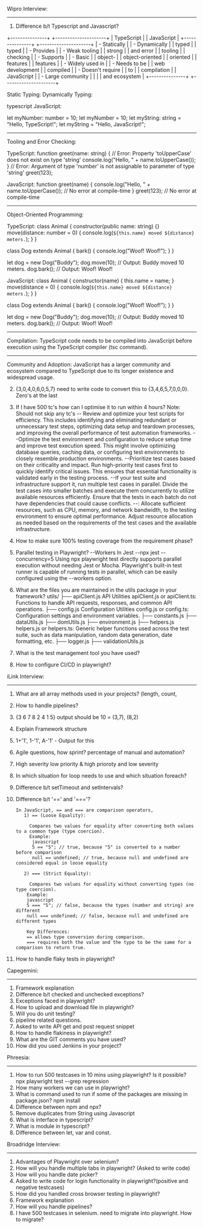 Wipro Interview:
****
1. Difference b/t Typescript and Javascript?
 
+---------------+                      +---------------------+
| TypeScript    |                      | JavaScript          |
+---------------+                      +---------------------+
| - Statically  |                      | - Dynamically       |
|   typed       |                      |   typed             |
| - Provides    |                      | - Weak tooling      |
|   strong      |                      |   and error         |
|   tooling     |                      |   checking          |
| - Supports    |                      | - Basic             |
|   object-     |                      |   object-oriented   |
|   oriented    |                      |   features          |
|   features    |                      | - Widely used in    |
| - Needs to be |                      |   web development   |
|   compiled    |                      | - Doesn't require   |
|   to          |                      |   compilation       |
|   JavaScript  |                      | - Large community   |
|               |                      |   and ecosystem     |
+---------------+                      +---------------------+

Static Typing:                                          Dynamically Typing:

typescript                                              JavaScript:

let myNumber: number = 10;                              let myNumber = 10;
let myString: string = "Hello, TypeScript!";            let myString = "Hello, JavaScript!";

------------------------------------------------------------------------------------------------------------------
Tooling and Error Checking:

TypeScript:
function greet(name: string) {
 // Error: Property 'toUpperCase' does not exist on type 'string'
    console.log("Hello, " + name.toUpperCase());
}
// Error: Argument of type 'number' is not assignable to parameter of type 'string'
greet(123); 

JavaScript:
function greet(name) {
    console.log("Hello, " + name.toUpperCase()); // No error at compile-time
}
greet(123); // No error at compile-time

------------------------------------------------------------------------------------------------------------------
Object-Oriented Programming:

TypeScript:
class Animal {
    constructor(public name: string) {}
    move(distance: number = 0) {
        console.log(`${this.name} moved ${distance} meters.`);
    }
}

class Dog extends Animal {
    bark() {
        console.log("Woof! Woof!");
    }
}

let dog = new Dog("Buddy");
dog.move(10); // Output: Buddy moved 10 meters.
dog.bark();   // Output: Woof! Woof!

JavaScript:
class Animal {
    constructor(name) {
        this.name = name;
    }
    move(distance = 0) {
        console.log(`${this.name} moved ${distance} meters.`);
    }
}

class Dog extends Animal {
    bark() {
        console.log("Woof! Woof!");
    }
}

let dog = new Dog("Buddy");
dog.move(10); // Output: Buddy moved 10 meters.
dog.bark();   // Output: Woof! Woof!


------------------------------------------------------------------------------------------------------------------
Compilation:
TypeScript code needs to be compiled into JavaScript before execution using the TypeScript compiler (tsc command).

------------------------------------------------------------------------------------------------------------------
Community and Adoption:
JavaScript has a larger community and ecosystem compared to TypeScript due to its longer existence and widespread usage.

2. {3,0,4,0,6,0,5,7} need to write code to convert this to {3,4,6,5,7,0,0,0}. Zero's at the last
3. If I have 500 tc's how can I optimise it to run within 4 hours? Note: Should not skip any tc's 
     -- Review and optimize your test scripts for efficiency. This includes identifying and eliminating redundant or unnecessary test steps, optimizing data setup and teardown processes, and improving the overall performance of test automation frameworks.
     --Optimize the test environment and configuration to reduce setup time and improve test execution speed. This might involve optimizing database queries, caching data, or configuring test environments to closely resemble production environments.
     --Prioritize test cases based on their criticality and impact. Run high-priority test cases first to quickly identify critical issues. This ensures that essential functionality is validated early in the testing process.
     --If your test suite and infrastructure support it, run multiple test cases in parallel. Divide the test cases into smaller batches and execute them concurrently to utilize available resources efficiently. Ensure that the tests in each batch do not have dependencies that could cause conflicts.
     --: Allocate sufficient resources, such as CPU, memory, and network bandwidth, to the testing environment to ensure optimal performance. Adjust resource allocation as needed based on the requirements of the test cases and the available infrastructure.

4. How to make sure 100% testing coverage from the requirement phase?
5. Parallel testing in Playwright?
     --Workers 
     In Jest --npx jest --concurrency=5
     Using npx playwright test directly supports parallel execution without needing Jest or Mocha. Playwright's built-in test runner is capable of running tests in parallel, which can be easily configured using the --workers option.
6. What are the files you are maintained in the utils package in your framework?
   utils/
  ├── apiClient.js
   API Utilities
     apiClient.js or apiClient.ts: Functions to handle API requests, responses, and common API operations.
  ├── config.js
   Configuration Utilities
     config.js or config.ts: Configuration settings and environment variables.
  ├── constants.js
  ├── dataUtils.js
  ├── domUtils.js
  ├── environment.js
  ├── helpers.js
     helpers.js or helpers.ts:
      Generic helper functions used across the test suite, such as data manipulation, random data generation, date formatting, etc.
  ├── logger.js
  ├── validationUtils.js

7. What is the test management tool you have used?
8. How to configure CI/CD in playwright?

iLink Interview:
******
1. What are all array methods used in your projects? (length, count, 
2. How to handle pipelines?
3. {3 6 7 8 2 4 1 5} output should be 10 = (3,7), (8,2)
4. Explain Framework structure
5. 1+'1', 1-'1', A-'1' - Output for this 
6. Agile questions, how sprint? percentage of manual and automation?
7. High severity low priority & high prioroty and low severity
8. In which situation for loop needs to use and which situation foreach?
9. Difference b/t setTimeout and setIntervals?
10. Difference b/t '==' and '==='?

        In JavaScript, == and === are comparison operators, 
           1) == (Loose Equality):

             Compares two values for equality after converting both values to a common type (type coercion).
             Example:
              javascript
              5 == "5"; // true, because "5" is converted to a number before comparison
              null == undefined; // true, because null and undefined are considered equal in loose equality

           2) === (Strict Equality):

             Compares two values for equality without converting types (no type coercion).
            Example:
            javascript
            5 === "5"; // false, because the types (number and string) are different
            null === undefined; // false, because null and undefined are different types

            Key Differences:
            == allows type conversion during comparison.
            === requires both the value and the type to be the same for a comparison to return true.
11. How to handle flaky tests in playwright?

Capegemini:
***
1. Framework explanation
2. Difference b/t checked and unchecked exceptions?
3. Exceptions faced in playwright?
4. How to upload and download file in playwright?
5. Will you do unit testing?
6. pipeline related questions.
7. Asked to write API get and post request snippet
8. How to handle flakiness in playwright?
9. What are the GIT comments you have used?
10. How did you used Jenkins in your project?

Phreesia:
***
1. How to run 500 testcases in 10 mins using playwright? Is it possible?
npx playwright test --grep regression
2. How many workers we can use in playwright?
3. What is command used to run if some of the packages are missing in package.json?
npm install
4. Difference between npm and npx?
5. Remove duplicates from String using Javascript
7. What is interface in typescript?
8. What is module in typescript?
9. Difference between let, var and const.
 
Broadridge Interview:
*****
1. Advantages of Playwright over selenium?
2. How will you handle multiple tabs in playwright? (Asked to write code)
3. How will you handle date picker?
4. Asked to write code for login functionality in playwright?(positive and negative testcases)
5. How did you handled cross browser testing in playwright?
6. Framework explanation
7. How will you handle pipelines?
8. I have 500 testcases in selenium. need to migrate into playwright. How to migrate?